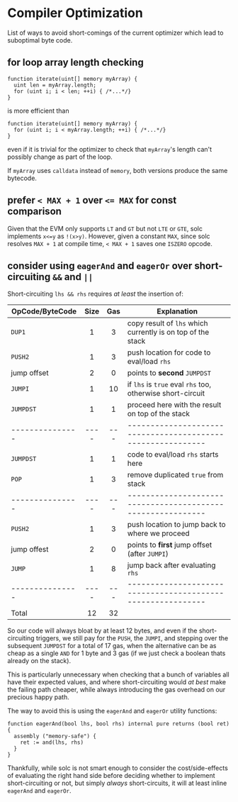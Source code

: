 # Compiler Optimization

List of ways to avoid short-comings of the current optimizer which lead to suboptimal byte code.

## for loop array length checking

```solidity
function iterate(uint[] memory myArray) {
  uint len = myArray.length;
  for (uint i; i < len; ++i) { /*...*/}
}
```
is more efficient than
```solidity
function iterate(uint[] memory myArray) {
  for (uint i; i < myArray.length; ++i) { /*...*/}
}
```
even if it is trivial for the optimizer to check that `myArray`'s length can't possibly change as part of the loop.

If `myArray` uses `calldata` instead of `memory`, both versions produce the same bytecode.

## prefer `< MAX + 1` over `<= MAX` for const comparison

Given that the EVM only supports `LT` and `GT` but not `LTE` or `GTE`, solc implements `x<=y` as `!(x>y)`. However, given a constant `MAX`, since solc resolves `MAX + 1` at compile time, `< MAX + 1` saves one `ISZERO` opcode.

## consider using `eagerAnd` and `eagerOr` over short-circuiting `&&` and `||`

Short-circuiting `lhs && rhs` requires _at least_ the insertion of:

| OpCode/ByteCode | Size | Gas | Explanation                                                 |
| --------------- | :--: | :-: | ----------------------------------------------------------- |
| `DUP1`          |  1   |  3  | copy result of `lhs` which currently is on top of the stack |
| `PUSH2`         |  1   |  3  | push location for code to eval/load `rhs`                   |
| jump offset     |  2   |  0  | points to **second** `JUMPDST`                              |
| `JUMPI`         |  1   | 10  | if `lhs` is `true` eval `rhs` too, otherwise short-circuit  |
| `JUMPDST`       |  1   |  1  | proceed here with the result on top of the stack            |
| --------------- | ---- | --- | ----------------------------------------------------------- |
| `JUMPDST`       |  1   |  1  | code to eval/load `rhs` starts here                         |
| `POP`           |  1   |  3  | remove duplicated `true` from stack                        |
| --------------- | ---- | --- | ----------------------------------------------------------- |
| `PUSH2`         |  1   |  3  | push location to jump back to where we proceed              |
| jump offest     |  2   |  0  | points to **first** jump offset (after `JUMPI`)             |
| `JUMP`          |  1   |  8  | jump back after evaluating `rhs`                            |
| --------------- | ---- | --- | ----------------------------------------------------------- |
| Total           | 12   | 32  |                                                             |

So our code will always bloat by at least 12 bytes, and even if the short-circuiting triggers, we still pay for the `PUSH`, the `JUMPI`, and stepping over the subsequent `JUMPDST` for a total of 17 gas, when the alternative can be as cheap as a single `AND` for 1 byte and 3 gas (if we just check a boolean thats already on the stack).

This is particularly unnecessary when checking that a bunch of variables all have their expected values, and where short-circuiting would _at best_ make the failing path cheaper, while always introducing the gas overhead on our precious happy path.

The way to avoid this is using the `eagerAnd` and `eagerOr` utility functions:

```solidity
function eagerAnd(bool lhs, bool rhs) internal pure returns (bool ret) {
  assembly ("memory-safe") {
    ret := and(lhs, rhs)
  }
}
```

Thankfully, while solc is not smart enough to consider the cost/side-effects of evaluating the right hand side before deciding whether to implement short-circuiting or not, but simply _always_ short-circuits, it will at least inline `eagerAnd` and `eagerOr`.

